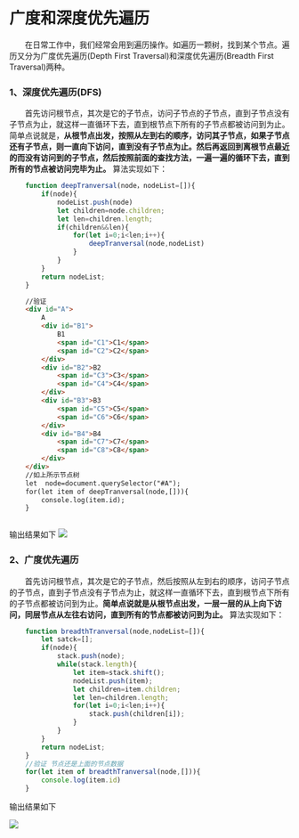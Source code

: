 # 广度和深度优先遍历

&#8195;&#8195;在日常工作中，我们经常会用到遍历操作。如遍历一颗树，找到某个节点。遍历又分为广度优先遍历(Depth First Traversal)和深度优先遍历(Breadth First Traversal)两种。<br>

### 1、深度优先遍历(DFS)
&#8195;&#8195;首先访问根节点，其次是它的子节点，访问子节点的子节点，直到子节点没有子节点为止，就这样一直循环下去，直到根节点下所有的子节点都被访问到为止。简单点说就是，**从根节点出发，按照从左到右的顺序，访问其子节点，如果子节点还有子节点，则一直向下访问，直到没有子节点为止。然后再返回到离根节点最近的而没有访问到的子节点，然后按照前面的查找方法，一遍一遍的循环下去，直到所有的节点被访问完毕为止。** 算法实现如下：
```javascript
    function deepTranversal(node，nodeList=[]){
        if(node){
            nodeList.push(node)
            let children=node.children;
            let len=children.length;
            if(children&&len){
                for(let i=0;i<len;i++){
                    deepTranversal(node,nodeList)
                }
            }
        }
        return nodeList;
    }
```
```HTML
    //验证
    <div id="A">
        A
        <div id="B1">
            B1
            <span id="C1">C1</span>
            <span id="C2">C2</span>
        </div>
        <div id="B2">B2
            <span id="C3">C3</span>
            <span id="C4">C4</span>
        </div>
        <div id="B3">B3
            <span id="C5">C5</span>
            <span id="C6">C6</span>
        </div>
        <div id="B4">B4
            <span id="C7">C7</span>
            <span id="C8">C8</span>
        </div>
    </div>
    //如上所示节点树
    let  node=document.querySelector("#A");
    for(let item of deepTranversal(node,[])){
        console.log(item.id);
    }
    
```
输出结果如下
![](https://user-gold-cdn.xitu.io/2019/7/22/16c1a2d6391e868f?w=1920&h=471&f=png&s=57696)

### 2、广度优先遍历
&#8195;&#8195;首先访问根节点，其次是它的子节点，然后按照从左到右的顺序，访问子节点的子节点，直到子节点没有子节点为止，就这样一直循环下去，直到根节点下所有的子节点都被访问到为止。**简单点说就是从根节点出发，一层一层的从上向下访问，同层节点从左往右访问，直到所有的节点都被访问到为止。** 算法实现如下：
```javascript
    function breadthTranversal(node,nodeList=[]){
        let satck=[];
        if(node){
            stack.push(node);
            while(stack.length){
                let item=stack.shift();
                nodeList.push(item);
                let children=item.children;
                let len=children.length;
                for(let i=0;i<len;i++){
                    stack.push(children[i]);
                }
            }
        }
        return nodeList;
    }
    //验证 节点还是上面的节点数据
    for(let item of breadthTranversal(node,[])){
        console.log(item.id)
    }
```
输出结果如下

![](https://user-gold-cdn.xitu.io/2019/7/22/16c1a3ce89a21177?w=1920&h=393&f=png&s=42370)